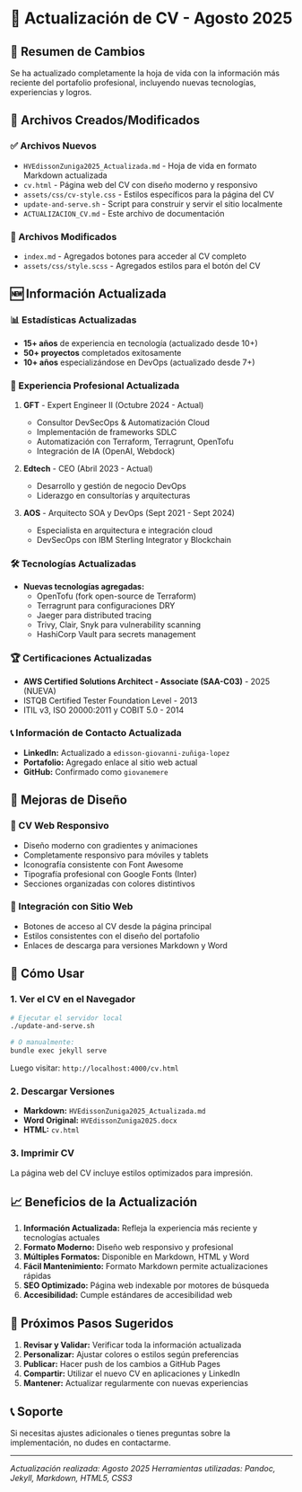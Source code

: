 # 📄 Actualización de CV - Agosto 2025

## 🎯 Resumen de Cambios

Se ha actualizado completamente la hoja de vida con la información más reciente del portafolio profesional, incluyendo nuevas tecnologías, experiencias y logros.

## 📁 Archivos Creados/Modificados

### ✅ Archivos Nuevos
- `HVEdissonZuniga2025_Actualizada.md` - Hoja de vida en formato Markdown actualizada
- `cv.html` - Página web del CV con diseño moderno y responsivo
- `assets/css/cv-style.css` - Estilos específicos para la página del CV
- `update-and-serve.sh` - Script para construir y servir el sitio localmente
- `ACTUALIZACION_CV.md` - Este archivo de documentación

### 🔄 Archivos Modificados
- `index.md` - Agregados botones para acceder al CV completo
- `assets/css/style.scss` - Agregados estilos para el botón del CV

## 🆕 Información Actualizada

### 📊 Estadísticas Actualizadas
- **15+ años** de experiencia en tecnología (actualizado desde 10+)
- **50+ proyectos** completados exitosamente
- **10+ años** especializándose en DevOps (actualizado desde 7+)

### 💼 Experiencia Profesional Actualizada
1. **GFT** - Expert Engineer II (Octubre 2024 - Actual)
   - Consultor DevSecOps & Automatización Cloud
   - Implementación de frameworks SDLC
   - Automatización con Terraform, Terragrunt, OpenTofu
   - Integración de IA (OpenAI, Webdock)

2. **Edtech** - CEO (Abril 2023 - Actual)
   - Desarrollo y gestión de negocio DevOps
   - Liderazgo en consultorías y arquitecturas

3. **AOS** - Arquitecto SOA y DevOps (Sept 2021 - Sept 2024)
   - Especialista en arquitectura e integración cloud
   - DevSecOps con IBM Sterling Integrator y Blockchain

### 🛠️ Tecnologías Actualizadas
- **Nuevas tecnologías agregadas:**
  - OpenTofu (fork open-source de Terraform)
  - Terragrunt para configuraciones DRY
  - Jaeger para distributed tracing
  - Trivy, Clair, Snyk para vulnerability scanning
  - HashiCorp Vault para secrets management

### 🏆 Certificaciones Actualizadas
- **AWS Certified Solutions Architect - Associate (SAA-C03)** - 2025 (NUEVA)
- ISTQB Certified Tester Foundation Level - 2013
- ITIL v3, ISO 20000:2011 y COBIT 5.0 - 2014

### 📞 Información de Contacto Actualizada
- **LinkedIn:** Actualizado a `edisson-giovanni-zuñiga-lopez`
- **Portafolio:** Agregado enlace al sitio web actual
- **GitHub:** Confirmado como `giovanemere`

## 🎨 Mejoras de Diseño

### 📱 CV Web Responsivo
- Diseño moderno con gradientes y animaciones
- Completamente responsivo para móviles y tablets
- Iconografía consistente con Font Awesome
- Tipografía profesional con Google Fonts (Inter)
- Secciones organizadas con colores distintivos

### 🔗 Integración con Sitio Web
- Botones de acceso al CV desde la página principal
- Estilos consistentes con el diseño del portafolio
- Enlaces de descarga para versiones Markdown y Word

## 🚀 Cómo Usar

### 1. Ver el CV en el Navegador
```bash
# Ejecutar el servidor local
./update-and-serve.sh

# O manualmente:
bundle exec jekyll serve
```
Luego visitar: `http://localhost:4000/cv.html`

### 2. Descargar Versiones
- **Markdown:** `HVEdissonZuniga2025_Actualizada.md`
- **Word Original:** `HVEdissonZuniga2025.docx`
- **HTML:** `cv.html`

### 3. Imprimir CV
La página web del CV incluye estilos optimizados para impresión.

## 📈 Beneficios de la Actualización

1. **Información Actualizada:** Refleja la experiencia más reciente y tecnologías actuales
2. **Formato Moderno:** Diseño web responsivo y profesional
3. **Múltiples Formatos:** Disponible en Markdown, HTML y Word
4. **Fácil Mantenimiento:** Formato Markdown permite actualizaciones rápidas
5. **SEO Optimizado:** Página web indexable por motores de búsqueda
6. **Accesibilidad:** Cumple estándares de accesibilidad web

## 🔄 Próximos Pasos Sugeridos

1. **Revisar y Validar:** Verificar toda la información actualizada
2. **Personalizar:** Ajustar colores o estilos según preferencias
3. **Publicar:** Hacer push de los cambios a GitHub Pages
4. **Compartir:** Utilizar el nuevo CV en aplicaciones y LinkedIn
5. **Mantener:** Actualizar regularmente con nuevas experiencias

## 📞 Soporte

Si necesitas ajustes adicionales o tienes preguntas sobre la implementación, no dudes en contactarme.

---

*Actualización realizada: Agosto 2025*
*Herramientas utilizadas: Pandoc, Jekyll, Markdown, HTML5, CSS3*
